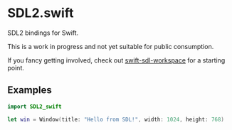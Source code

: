 # SDL2.swift

SDL2 bindings for Swift.

This is a work in progress and not yet suitable for public consumption.

If you fancy getting involved, check out [swift-sdl-workspace](https://github.com/jaz303/swift-sdl-workspace) for a starting point.

## Examples

```swift
import SDL2_swift

let win = Window(title: "Hello from SDL!", width: 1024, height: 768)
```